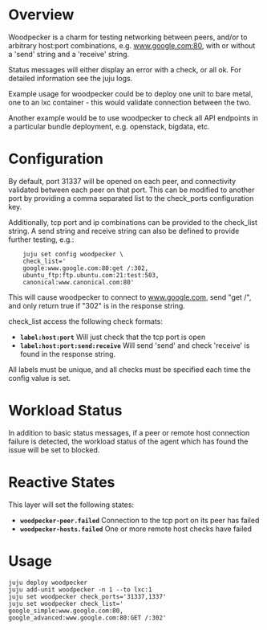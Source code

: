 # Overview

Woodpecker is a charm for testing networking between peers, and/or 
to arbitrary host:port combinations, e.g. www.google.com:80, with or
without a 'send' string and a 'receive' string.

Status messages will either display an error with a check, or all ok.
For detailed information see the juju logs.

Example usage for woodpecker could be to deploy one unit to bare metal,
one to an lxc container - this would validate connection between the two.

Another example would be to use woodpecker to check all API endpoints 
in a particular bundle deployment, e.g. openstack, bigdata, etc.

# Configuration

By default, port 31337 will be opened on each peer, and connectivity
validated between each peer on that port.
This can be modified to another port by providing a comma separated list
to the check_ports configuration key. 

Additionally, tcp port and ip combinations can be provided to the check_list
string. A send string and receive string can also be defined to provide further
testing, e.g.:

        juju set config woodpecker \
        check_list='
        google:www.google.com:80:get /:302,
        ubuntu_ftp:ftp.ubuntu.com:21:test:503,
        canonical:www.canonical.com:80'

This will cause woodpecker to connect to www.google.com, send "get /", and
only return true if "302" is in the response string. 

check_list access the following check formats:

* **`label:host:port`** Will just check that the tcp port is open
* **`label:host:port:send:receive`** Will send 'send' and check 'receive' 
is found in the response string.

All labels must be unique, and all checks must be specified each time 
the config value is set.


# Workload Status

In addition to basic status messages, if a peer or remote host connection
failure is detected, the workload status of the agent which has found the 
issue will be set to blocked. 


# Reactive States

This layer will set the following states:

* **`woodpecker-peer.failed`** Connection to the tcp port on its peer has failed
* **`woodpecker-hosts.failed`** One or more remote host checks have failed


# Usage

```
juju deploy woodpecker 
juju add-unit woodpecker -n 1 --to lxc:1
juju set woodpecker check_ports='31337,1337'
juju set woodpecker check_list='
google_simple:www.google.com:80,
google_advanced:www.google.com:80:GET /:302'
```
